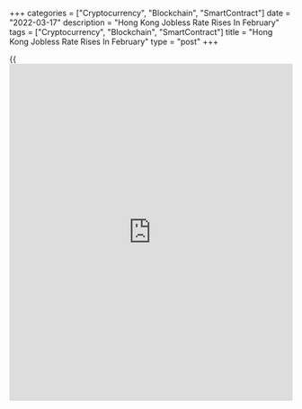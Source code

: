+++
categories = ["Cryptocurrency", "Blockchain", "SmartContract"]
date = "2022-03-17"
description = "Hong Kong Jobless Rate Rises In February"
tags = ["Cryptocurrency", "Blockchain", "SmartContract"]
title = "Hong Kong Jobless Rate Rises In February"
type = "post"
+++

{{<iframe id="large-banner" src="https://www.bounty.group/#slide=7.0" width="100%" height="600" scrolling="no" style="border: 0px solid rgb(216, 221, 230); border-radius: 3px;">}}

Hong Kong's unemployment rate increased to a five-month high during the
December to February period after remaining unchanged in the previous
period, the labor force statistics from the Census and Statistics
Department showed on Thursday.

The unemployment rate rose a seasonally adjusted 4.5 percent in the
three months to February from 3.9 percent during November-January
period.

The latest rate was the highest since the July-September period of last
year, when it was at the same level.

The underemployment rate increased to 2.3 percent from 1.8 percent in
the preceding period.

The number of unemployed persons increased by around 22,700 to 157,900
in December-February. Over the same period, the number of underemployed
persons also rose, around 17,100 to 86,900.

Total employment decreased about 33,700 to 3.643 million in the three
months to February.

"The labor market will continue to face pressure in the near term, as
the acute local epidemic is weighing heavily on consumption-related
activities and causing disruptions to a wide range of economic
activities," the Secretary for Labor and Welfare, Law Chi-kwong, said.

For comments and feedback [contact](https://www.playgroundfx.com/contact/): editorial@rtt[news](https://www.letsplayfx.com/blog/forex-news-website/).com

[Economic News][1]

 **What parts of the world are seeing the best (and worst) economic
performances lately? Click[here][2] to check out our [Econ Scorecard][2]
and find out! See up-to-the-moment [ranking](https://www.playgroundfx.com/blog/crypto-exchange-ranking/)s for the best and worst
performers in [GDP][2], [unemployment rate][3], [inflation][4] and much
more.**

   1. www.rtt[news](https://www.letsplayfx.com/blog/forex-news-website/).com/Content/EconomicNews.aspx
   2. www.rtt[news](https://www.letsplayfx.com/blog/forex-news-website/).com/economic-scorecard/world-rank/GDP/highest-performance.aspx
   3. www.rtt[news](https://www.letsplayfx.com/blog/forex-news-website/).com/economic-scorecard/world-rank/unemployment-rate/lowest-performance.aspx
   4. www.rtt[news](https://www.letsplayfx.com/blog/forex-news-website/).com/economic-scorecard/world-rank/CPI/highest-performance.aspx